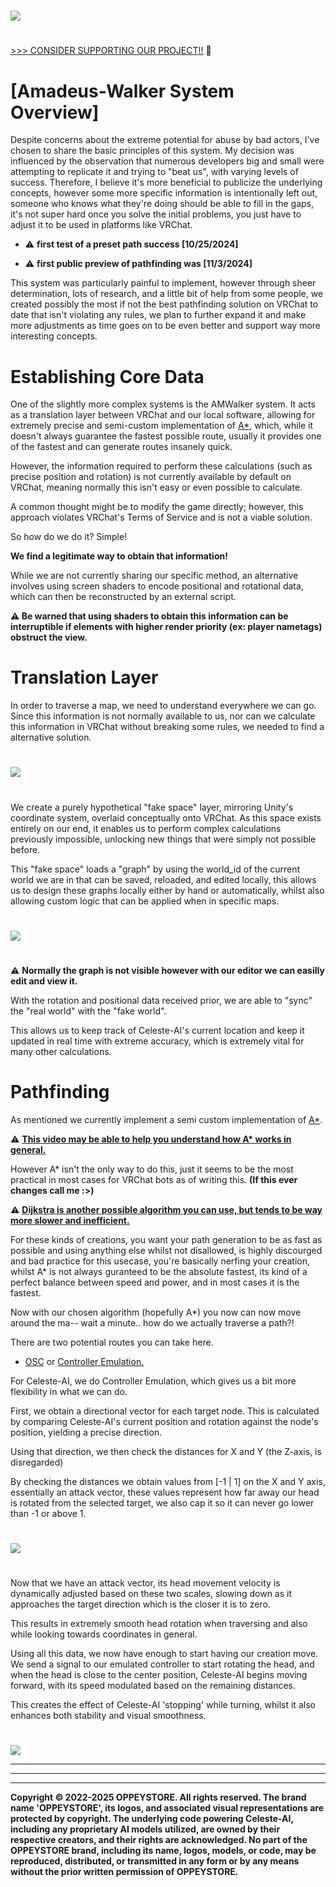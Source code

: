 #
<img src="../../informational/resources/logo.png"/>

#
[>>> CONSIDER SUPPORTING OUR PROJECT!!](../../informational/pages/support.md) 💖

# [Amadeus-Walker System Overview]

Despite concerns about the extreme potential for abuse by bad actors, I've chosen to share the basic principles of this system. My decision was influenced by the observation that numerous developers big and small were attempting to replicate it and trying to "beat us", with varying levels of success. Therefore, I believe it's more beneficial to publicize the underlying concepts, however some more specific information is intentionally left out, someone who knows what they're doing should be able to fill in the gaps, it's not super hard once you solve the initial problems, you just have to adjust it to be used in platforms like VRChat.

* ⚠️ **first test of a preset path success [10/25/2024]**

* ⚠️ **first public preview of pathfinding was [11/3/2024]**

This system was particularly painful to implement, however through sheer determination, lots of research, and a little bit of help from some people, we created possibly the most if not the best pathfinding solution on VRChat to date that isn't violating any rules, we plan to further expand it and make more adjustments as time goes on to be even better and support way more interesting concepts.

# Establishing Core Data

One of the slightly more complex systems is the AMWalker system. It acts as a translation layer between VRChat and our local software, allowing for extremely precise and semi-custom implementation of [A*](https://www.youtube.com/watch?v=CgW0HPHqFE8), which, while it doesn't always guarantee the fastest possible route, usually it provides one of the fastest and can generate routes insanely quick.

However, the information required to perform these calculations (such as precise position and rotation) is not currently available by default on VRChat, meaning normally this isn't easy or even possible to calculate.

A common thought might be to modify the game directly; however, this approach violates VRChat's Terms of Service and is not a viable solution.

So how do we do it? Simple!

**We find a legitimate way to obtain that information!**

While we are not currently sharing our specific method, an alternative involves using screen shaders to encode positional and rotational data, which can then be reconstructed by an external script.

**⚠️ Be warned that using shaders to obtain this information can be interruptible if elements with higher render priority (ex: player nametags) obstruct the view.**

# Translation Layer

In order to traverse a map, we need to understand everywhere we can go. Since this information is not normally available to us, nor can we calculate this information in VRChat without breaking some rules, we needed to find a alternative solution.

#
<img src="../../informational/resources/pathingdemo/Fakespace.png"/>

# 
We create a purely hypothetical "fake space" layer, mirroring Unity's coordinate system, overlaid conceptually onto VRChat. As this space exists entirely on our end, it enables us to perform complex calculations previously impossible, unlocking new things that were simply not possible before.

This "fake space" loads a "graph" by using the world_id of the current world we are in that can be saved, reloaded, and edited locally, this allows us to design these graphs locally either by hand or automatically, whilst also allowing custom logic that can be applied when in specific maps.
#
<img src="../../informational/resources/pathingdemo/pathing_exam1.png"/>

#

⚠️ **Normally the graph is not visible however with our editor we can easilly edit and view it.**

With the rotation and positional data received prior, we are able to "sync" the "real world" with the "fake world".

This allows us to keep track of Celeste-AI's current location and keep it updated in real time with extreme accuracy, which is extremely vital for many other calculations.

# Pathfinding

As mentioned we currently implement a semi custom implementation of [A*](https://www.youtube.com/watch?v=CgW0HPHqFE8).

⚠️ **[This video may be able to help you understand how A* works in general.](https://www.youtube.com/watch?v=i0x5fj4PqP4)**

However A* isn't the only way to do this, just it seems to be the most practical in most cases for VRChat bots as of writing this. **(If this ever changes call me :>)**

⚠️ **[Dijkstra is another possible algorithm you can use, but tends to be way more slower and inefficient.](https://www.youtube.com/watch?v=9REexHx0hDY)**

For these kinds of creations, you want your path generation to be as fast as possible and using anything else whilst not disallowed, is highly discourged and bad practice for this usecase, you're basically nerfing your creation, whilst A* is not always guranteed to be the absolute fastest, its kind of a perfect balance between speed and power, and in most cases it is the fastest.

Now with our chosen algorithm (hopefully A*) you now can now move around the ma-- wait a minute.. how do we actually traverse a path?!

There are two potential routes you can take here.
* [OSC](https://docs.vrchat.com/docs/osc-overview) or [Controller Emulation.](https://pypi.org/project/vgamepad/)

For Celeste-AI, we do Controller Emulation, which gives us a bit more flexibility in what we can do.

First, we obtain a directional vector for each target node. This is calculated by comparing Celeste-AI's current position and rotation against the node's position, yielding a precise direction.

Using that direction, we then check the distances for X and Y (the Z-axis, is disregarded)

By checking the distances we obtain values from [-1 | 1] on the X and Y axis, essentially an attack vector, these values represent how far away our head is rotated from the selected target, we also cap it so it can never go lower than -1 or above 1.

#
<img src="../../informational/resources/pathingdemo/attackvector.png"/>

#
Now that we have an attack vector, its head movement velocity is dynamically adjusted based on these two scales, slowing down as it approaches the target direction which is the closer it is to zero.

This results in extremely smooth head rotation when traversing and also while looking towards coordinates in general.

Using all this data, we now have enough to start having our creation move. We send a signal to our emulated controller to start rotating the head, and when the head is close to the center position, Celeste-AI begins moving forward, with its speed modulated based on the remaining distances.

This creates the effect of Celeste-AI 'stopping' while turning, whilst it also enhances both stability and visual smoothness.

#
<img src="../../informational/resources/pathingdemo/pathingdemo.gif"/>

---
---
---
**Copyright © 2022-2025 OPPEYSTORE. All rights reserved. The brand name 'OPPEYSTORE', its logos, and associated visual representations are protected by copyright. The underlying code powering Celeste-AI, including any proprietary AI models utilized, are owned by their respective creators, and their rights are acknowledged. No part of the OPPEYSTORE brand, including its name, logos, models, or code, may be reproduced, distributed, or transmitted in any form or by any means without the prior written permission of OPPEYSTORE.**